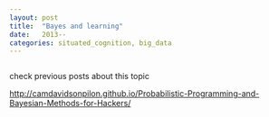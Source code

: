 ```yaml
---
layout: post
title:  "Bayes and learning"
date:   2013--
categories: situated_cognition, big_data
---
```


![]()

check previous posts about this topic

http://camdavidsonpilon.github.io/Probabilistic-Programming-and-Bayesian-Methods-for-Hackers/